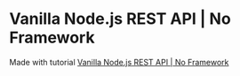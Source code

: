 # Vanilla Node.js REST API | No Framework

Made with tutorial [Vanilla Node.js REST API | No Framework](https://www.youtube.com/watch?v=_1xa8Bsho6A&t=4s)
